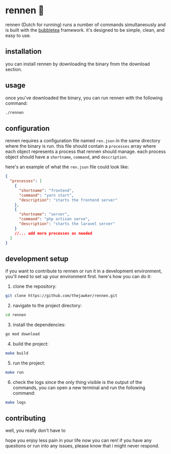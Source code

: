 
# rennen 🏃

rennen (Dutch for running) runs a number of commands simultaneously and is built with the [bubbletea](https://github.com/charmbracelet/bubbletea) framework. it's designed to be simple, clean, and easy to use.

## installation

you can install rennen by downloading the binary from the download section.

## usage

once you've downloaded the binary, you can run rennen with the following command:

```bash
./rennen
```

## configuration

rennen requires a configuration file named `ren.json` in the same directory where the binary is run. this file should contain a `processes` array where each object represents a process that rennen should manage. each process object should have a `shortname`, `command`, and `description`.

here's an example of what the `ren.json` file could look like:

```json
{
  "processes": [
    {
      "shortname": "frontend",
      "command": "yarn start",
      "description": "starts the frontend server"
    },
    {
      "shortname": "server",
      "command": "php artisan serve",
      "description": "starts the laravel server"
    }
    //... add more processes as needed
  ]
}
```

## development setup

if you want to contribute to rennen or run it in a development environment, you'll need to set up your environment first. here's how you can do it:

1. clone the repository:

```bash
git clone https://github.com/thejawker/rennen.git
```

2. navigate to the project directory:

```bash
cd rennen
```

3. install the dependencies:

```bash
go mod download
```

4. build the project:

```bash
make build
```

5. run the project:

```bash
make run
```

6. check the logs
since the only thing visible is the output of the commands, you can open a new terminal and run the following command:
```bash
make logs
```

## contributing
well, you really don't have to

hope you enjoy less pain in your life now you can ren! if you have any questions or run into any issues, please know that i might never respond.
